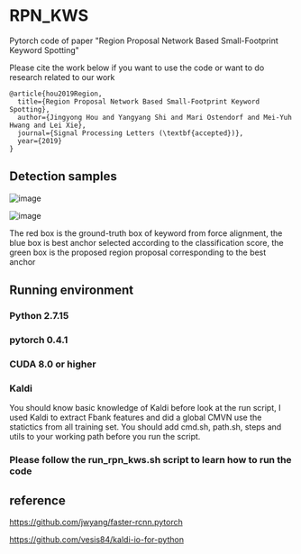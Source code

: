 # RPN_KWS
Pytorch code of paper "Region Proposal Network Based Small-Footprint Keyword Spotting"

Please cite the work below if you want to use the code or want to do research related to our work
```
@article{hou2019Region,
  title={Region Proposal Network Based Small-Footprint Keyword Spotting},
  author={Jingyong Hou and Yangyang Shi and Mari Ostendorf and Mei-Yuh Hwang and Lei Xie},
  journal={Signal Processing Letters (\textbf{accepted})},
  year={2019}
}
```
## Detection samples
![image](https://github.com/jingyonghou/RPN_KWS/raw/master/Picture1.png)

![image](https://github.com/jingyonghou/RPN_KWS/raw/master/Picture2.png)

The red box is the ground-truth box of keyword from force alignment, the blue box is best anchor selected according to the classification score, the green box is the proposed region proposal corresponding to the best anchor

## Running environment
### Python 2.7.15
### pytorch 0.4.1
### CUDA 8.0 or higher
### Kaldi
You should know basic knowledge of Kaldi before look at the run script, I used Kaldi to extract Fbank features and did a global CMVN use the statictics from all training set. You should add cmd.sh, path.sh, steps and utils to your working path before you run the script.

### Please follow the run_rpn_kws.sh script to learn how to run the code

## reference
https://github.com/jwyang/faster-rcnn.pytorch

https://github.com/vesis84/kaldi-io-for-python
